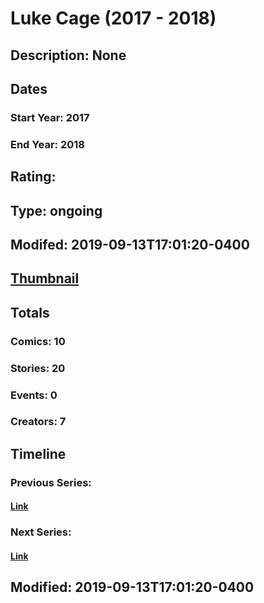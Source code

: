 # Luke Cage (2017 - 2018)
## Description: None
## Dates
### Start Year: 2017
### End Year: 2018
## Rating: 
## Type: ongoing
## Modifed: 2019-09-13T17:01:20-0400
## [Thumbnail](http://i.annihil.us/u/prod/marvel/i/mg/6/d0/5a860647adf75.jpg)
## Totals
### Comics: 10
### Stories: 20
### Events: 0
### Creators: 7
## Timeline
### Previous Series: 
#### [Link]()
### Next Series: 
#### [Link]()
## Modified: 2019-09-13T17:01:20-0400